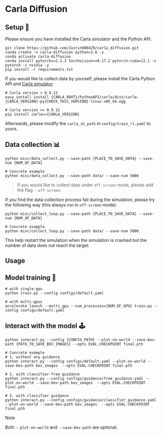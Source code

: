 # Carla Diffusion

## Setup 🚀

Please ensure you have installed the Carla simulator and the Python API.

```shell
git clone https://github.com/Justin900429/carla_diffusion.git
conda create -n carla-diffusion python=3.8 -y
conda activate carla-diffusion
conda install pytorch==2.2.2 torchvision==0.17.2 pytorch-cuda=12.1 -c pytorch -c nvidia -y
pip install -r requirements.txt
```

If you would like to collect data by yourself, please install the Carla Python API and [Carla simulator](https://github.com/carla-simulator/carla):
```shell
# Carla version < 0.9.12
easy_install install {CARLA_ROOT}/PythonAPI/carla/dist/carla-{CARLA_VERSION}-py{CHECK_THIS_VERSION}-linux-x86_64.egg

# Carla version >= 0.9.12
pip install carla=={CARLA_VERSION}
```

Afterwards, please modify the `carla_sh_path` in `config/train_rl.yaml` to yours.

## Data collection 📊

```shell
python misc/data_collect.py --save-path {PLACE_TO_SAVE_DATA} --save-num {NUM_OF_DATA}

# Concrete example
python misc/data_collect.py --save-path data/ --save-num 5000
```

> If you would like to collect data under `off-screen` mode, please add the flag `--off-screen`.

If you find the data collection process fail during the simulation, please try the following way (this always run in `off-screen` mode):

```shell
python misc/collect_loop.py --save-path {PLACE_TO_SAVE_DATA} --save-num {NUM_OF_DATA}

# Concrete example
python misc/collect_loop.py --save-path data/ --save-num 5000
```

This help restart the simulation when the simulation is crashed but the number of data does not reach the target.

## Usage

## Model training 🧠

```shell
# with single-gpu
python train.py --config configs/default.yaml

# with multi-gpus
accelerate launch --multi_gpu --num_processes={NUM_OF_GPU} train.py --config configs/default.yaml
```

## Interact with the model 🕹

```shell
python interact.py --config {CONFIG_PATH} --plot-on-world --save-bev-path {PATH_TO_SAVE_BEV_IMAGES} --opts EVAL.CHECKPOINT final.pth

# Concrete example
# 1. without any guidance
python interact.py --config configs/default.yaml --plot-on-world --save-bev-path bev_images  --opts EVAL.CHECKPOINT final.pth

# 2. with classifier-free guidance
python interact.py --config configs/guidance/free_guidance.yaml --plot-on-world --save-bev-path bev_images  --opts EVAL.CHECKPOINT final.pth

# 3. with classifier guidance
python interact.py --config configs/guidance/classifier_guidance.yaml --plot-on-world --save-bev-path bev_images  --opts EVAL.CHECKPOINT final.pth
```

> [!NOTE]
> Both `--plot-on-world` and `--save-bev-path` are optional.
